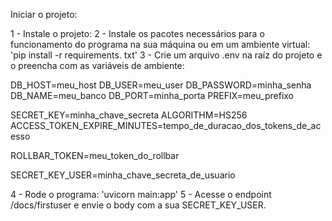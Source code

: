 Iniciar o projeto:

1 - Instale o projeto:
2 - Instale os pacotes necessários para o funcionamento do programa na sua máquina ou em um ambiente virtual: 'pip install -r requirements. txt' 
3 - Crie um arquivo .env na raíz do projeto e o preencha com as variáveis de ambiente:

DB_HOST=meu_host
DB_USER=meu_user
DB_PASSWORD=minha_senha
DB_NAME=meu_banco
DB_PORT=minha_porta
PREFIX=meu_prefixo

SECRET_KEY=minha_chave_secreta
ALGORITHM=HS256
ACCESS_TOKEN_EXPIRE_MINUTES=tempo_de_duracao_dos_tokens_de_acesso

ROLLBAR_TOKEN=meu_token_do_rollbar

SECRET_KEY_USER=minha_chave_secreta_de_usuario

4 - Rode o programa: 'uvicorn main:app'
5 - Acesse o endpoint /docs/firstuser e envie o body com a sua SECRET_KEY_USER.
